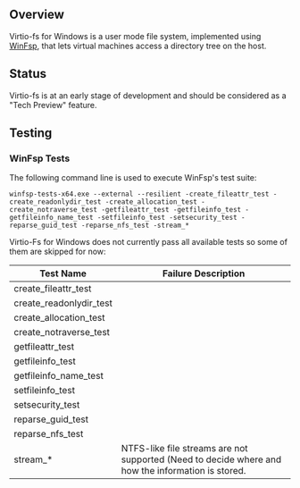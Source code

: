 ## Overview

Virtio-fs for Windows is a user mode file system, implemented using [WinFsp](https://github.com/billziss-gh/winfsp), that lets virtual machines access a directory tree on the host.

## Status

Virtio-fs is at an early stage of development and should be considered as a "Tech Preview" feature.

## Testing

### WinFsp Tests

The following command line is used to execute WinFsp's test suite:

```
winfsp-tests-x64.exe --external --resilient -create_fileattr_test -create_readonlydir_test -create_allocation_test -create_notraverse_test -getfileattr_test -getfileinfo_test -getfileinfo_name_test -setfileinfo_test -setsecurity_test -reparse_guid_test -reparse_nfs_test -stream_*
```

Virtio-Fs for Windows does not currently pass all available tests so some of them are skipped for now:

| Test Name | Failure Description |
|---|---|
| create_fileattr_test |   |
| create_readonlydir_test |   |
| create_allocation_test |   |
| create_notraverse_test |   |
| getfileattr_test |   |
| getfileinfo_test |   |
| getfileinfo_name_test  |   |
| setfileinfo_test |   |
| setsecurity_test |   |
| reparse_guid_test |   |
| reparse_nfs_test |   |
| stream_* | NTFS-like file streams are not supported (Need to decide where and how the information is stored. |



